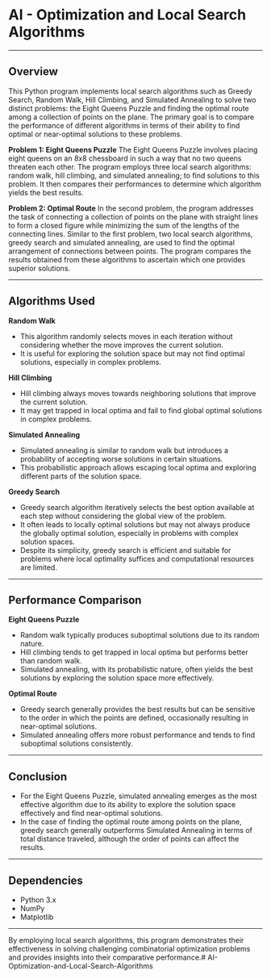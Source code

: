 # AI - Optimization and Local Search Algorithms

---

## Overview
This Python program implements local search algorithms such as Greedy Search, Random Walk, Hill Climbing, and Simulated Annealing to solve two distinct problems: the Eight Queens Puzzle and finding the optimal route among a collection of points on the plane. The primary goal is to compare the performance of different algorithms in terms of their ability to find optimal or near-optimal solutions to these problems.

**Problem 1: Eight Queens Puzzle**
The Eight Queens Puzzle involves placing eight queens on an 8x8 chessboard in such a way that no two queens threaten each other. The program employs three local search algorithms: random walk, hill climbing, and simulated annealing; to find solutions to this problem. It then compares their performances to determine which algorithm yields the best results.

**Problem 2: Optimal Route**
In the second problem, the program addresses the task of connecting a collection of points on the plane with straight lines to form a closed figure while minimizing the sum of the lengths of the connecting lines. Similar to the first problem, two local search algorithms, greedy search and simulated annealing, are used to find the optimal arrangement of connections between points. The program compares the results obtained from these algorithms to ascertain which one provides superior solutions.

---

## Algorithms Used

**Random Walk**
- This algorithm randomly selects moves in each iteration without considering whether the move improves the current solution.
- It is useful for exploring the solution space but may not find optimal solutions, especially in complex problems.

**Hill Climbing**
- Hill climbing always moves towards neighboring solutions that improve the current solution.
- It may get trapped in local optima and fail to find global optimal solutions in complex problems.

**Simulated Annealing**
- Simulated annealing is similar to random walk but introduces a probability of accepting worse solutions in certain situations.
- This probabilistic approach allows escaping local optima and exploring different parts of the solution space.

**Greedy Search**
- Greedy search algorithm iteratively selects the best option available at each step without considering the global view of the problem.
- It often leads to locally optimal solutions but may not always produce the globally optimal solution, especially in problems with complex solution spaces.
- Despite its simplicity, greedy search is efficient and suitable for problems where local optimality suffices and computational resources are limited.

---

## Performance Comparison

**Eight Queens Puzzle**
- Random walk typically produces suboptimal solutions due to its random nature.
- Hill climbing tends to get trapped in local optima but performs better than random walk.
- Simulated annealing, with its probabilistic nature, often yields the best solutions by exploring the solution space more effectively.

**Optimal Route**
- Greedy search generally provides the best results but can be sensitive to the order in which the points are defined, occasionally resulting in near-optimal solutions.
- Simulated annealing offers more robust performance and tends to find suboptimal solutions consistently.

---

## Conclusion
- For the Eight Queens Puzzle, simulated annealing emerges as the most effective algorithm due to its ability to explore the solution space effectively and find near-optimal solutions.
- In the case of finding the optimal route among points on the plane, greedy search generally outperforms Simulated Annealing in terms of total distance traveled, although the order of points can affect the results.

---

## Dependencies
- Python 3.x
- NumPy
- Matplotlib

---

By employing local search algorithms, this program demonstrates their effectiveness in solving challenging combinatorial optimization problems and provides insights into their comparative performance.# AI-Optimization-and-Local-Search-Algorithms
